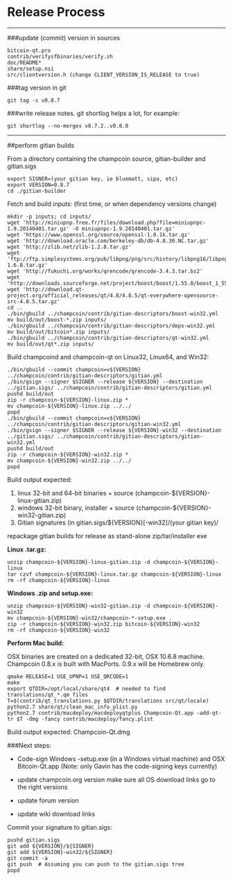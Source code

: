 Release Process
====================

* * *

###update (commit) version in sources


	bitcoin-qt.pro
	contrib/verifysfbinaries/verify.sh
	doc/README*
	share/setup.nsi
	src/clientversion.h (change CLIENT_VERSION_IS_RELEASE to true)

###tag version in git

	git tag -s v0.8.7

###write release notes. git shortlog helps a lot, for example:

	git shortlog --no-merges v0.7.2..v0.8.0

* * *

##perform gitian builds

 From a directory containing the champcoin source, gitian-builder and gitian.sigs
  
	export SIGNER=(your gitian key, ie bluematt, sipa, etc)
	export VERSION=0.8.7
	cd ./gitian-builder

 Fetch and build inputs: (first time, or when dependency versions change)

	mkdir -p inputs; cd inputs/
	wget 'http://miniupnp.free.fr/files/download.php?file=miniupnpc-1.9.20140401.tar.gz' -O miniupnpc-1.9.20140401.tar.gz'
	wget 'https://www.openssl.org/source/openssl-1.0.1k.tar.gz'
	wget 'http://download.oracle.com/berkeley-db/db-4.8.30.NC.tar.gz'
	wget 'http://zlib.net/zlib-1.2.8.tar.gz'
	wget 'ftp://ftp.simplesystems.org/pub/libpng/png/src/history/libpng16/libpng-1.6.8.tar.gz'
	wget 'http://fukuchi.org/works/qrencode/qrencode-3.4.3.tar.bz2'
	wget 'http://downloads.sourceforge.net/project/boost/boost/1.55.0/boost_1_55_0.tar.bz2'
	wget 'http://download.qt-project.org/official_releases/qt/4.8/4.8.5/qt-everywhere-opensource-src-4.8.5.tar.gz'
	cd ..
	./bin/gbuild ../champcoin/contrib/gitian-descriptors/boost-win32.yml
	mv build/out/boost-*.zip inputs/
	./bin/gbuild ../champcoin/contrib/gitian-descriptors/deps-win32.yml
	mv build/out/bitcoin*.zip inputs/
	./bin/gbuild ../champcoin/contrib/gitian-descriptors/qt-win32.yml
	mv build/out/qt*.zip inputs/

 Build champcoind and champcoin-qt on Linux32, Linux64, and Win32:
  
	./bin/gbuild --commit champcoin=v${VERSION} ../champcoin/contrib/gitian-descriptors/gitian.yml
	./bin/gsign --signer $SIGNER --release ${VERSION} --destination ../gitian.sigs/ ../champcoin/contrib/gitian-descriptors/gitian.yml
	pushd build/out
	zip -r champcoin-${VERSION}-linux.zip *
	mv champcoin-${VERSION}-linux.zip ../../
	popd
	./bin/gbuild --commit champcoin=v${VERSION} ../champcoin/contrib/gitian-descriptors/gitian-win32.yml
	./bin/gsign --signer $SIGNER --release ${VERSION}-win32 --destination ../gitian.sigs/ ../champcoin/contrib/gitian-descriptors/gitian-win32.yml
	pushd build/out
	zip -r champcoin-${VERSION}-win32.zip *
	mv champcoin-${VERSION}-win32.zip ../../
	popd

  Build output expected:

  1. linux 32-bit and 64-bit binaries + source (champcoin-${VERSION}-linux-gitian.zip)
  2. windows 32-bit binary, installer + source (champcoin-${VERSION}-win32-gitian.zip)
  3. Gitian signatures (in gitian.sigs/${VERSION}[-win32]/(your gitian key)/

repackage gitian builds for release as stand-alone zip/tar/installer exe

**Linux .tar.gz:**

	unzip champcoin-${VERSION}-linux-gitian.zip -d champcoin-${VERSION}-linux
	tar czvf champcoin-${VERSION}-linux.tar.gz champcoin-${VERSION}-linux
	rm -rf champcoin-${VERSION}-linux

**Windows .zip and setup.exe:**

	unzip champcoin-${VERSION}-win32-gitian.zip -d champcoin-${VERSION}-win32
	mv champcoin-${VERSION}-win32/champcoin-*-setup.exe .
	zip -r champcoin-${VERSION}-win32.zip bitcoin-${VERSION}-win32
	rm -rf champcoin-${VERSION}-win32

**Perform Mac build:**

  OSX binaries are created on a dedicated 32-bit, OSX 10.6.8 machine.
  Champcoin 0.8.x is built with MacPorts.  0.9.x will be Homebrew only.

	qmake RELEASE=1 USE_UPNP=1 USE_QRCODE=1
	make
	export QTDIR=/opt/local/share/qt4  # needed to find translations/qt_*.qm files
	T=$(contrib/qt_translations.py $QTDIR/translations src/qt/locale)
	python2.7 share/qt/clean_mac_info_plist.py
	python2.7 contrib/macdeploy/macdeployqtplus Champcoin-Qt.app -add-qt-tr $T -dmg -fancy contrib/macdeploy/fancy.plist

 Build output expected: Champcoin-Qt.dmg

###Next steps:

* Code-sign Windows -setup.exe (in a Windows virtual machine) and
  OSX Bitcoin-Qt.app (Note: only Gavin has the code-signing keys currently)

* update champcoin.org version
  make sure all OS download links go to the right versions

* update forum version

* update wiki download links

Commit your signature to gitian.sigs:

	pushd gitian.sigs
	git add ${VERSION}/${SIGNER}
	git add ${VERSION}-win32/${SIGNER}
	git commit -a
	git push  # Assuming you can push to the gitian.sigs tree
	popd

